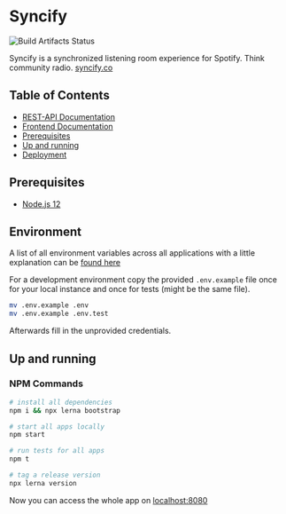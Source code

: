 # Syncify

![Build Artifacts Status](https://github.com/danielschleindlsperger/syncify/workflows/Build%20Artifacts/badge.svg)

Syncify is a synchronized listening room experience for Spotify. Think community radio. [syncify.co](https://syncify.co)

## Table of Contents

- [REST-API Documentation](api/README.md)
- [Frontend Documentation](frontend/README.md)
- [Prerequisites](#prerequisites)
- [Up and running](#up-and-running)
- [Deployment](./documentation/deployment.md)

## Prerequisites

- [Node.js 12](https://nodejs.org/en/)

## Environment

A list of all environment variables across all applications with a little explanation can be [found here](./documentation/environment-configuration.md)

For a development environment copy the provided `.env.example` file once for your local instance and once for tests (might be the same file).

```bash
mv .env.example .env
mv .env.example .env.test
```

Afterwards fill in the unprovided credentials.

## Up and running

### NPM Commands

```bash
# install all dependencies
npm i && npx lerna bootstrap

# start all apps locally
npm start

# run tests for all apps
npm t

# tag a release version
npx lerna version
```

Now you can access the whole app on [localhost:8080](http://localhost:8080)
